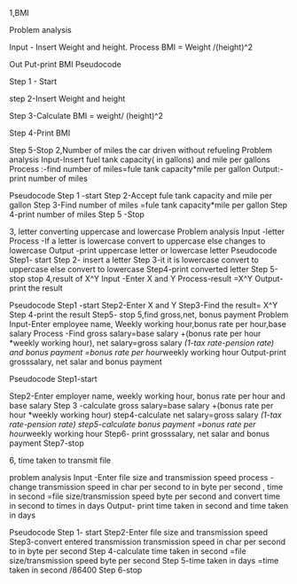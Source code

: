 1,BMI

Problem analysis

Input - Insert Weight and height. 
Process BMI = Weight /(height)^2 

Out Put-print BMI
 Pseudocode 

Step 1 - Start

step 2-Insert Weight and height

Step 3-Calculate BMI = weight/ (height)^2

Step 4-Print BMI

Step 5-Stop
2,Number of miles the car driven without refueling 
Problem analysis 
Input-Insert fuel tank capacity( in gallons) and mile per gallons
Process :-find number of miles=fule tank capacity*mile per gallon
Output:-print number of miles

Pseudocode
Step 1 -start
Step 2-Accept fule tank capacity and mile per gallon
Step 3-Find number of miles =fule tank capacity*mile per gallon
Step 4-print number of miles 
Step 5 -Stop

3, letter converting uppercase and lowercase 
Problem analysis 
Input -letter 
Process -If a letter is lowercase convert to uppercase else changes to lowercase 
Output -print uppercase letter or lowercase letter
Pseudocode
Step1- start
Step 2- insert a letter
Step 3-it it is lowercase convert to uppercase else convert to lowercase 
Step4-print converted letter
Step 5-stop
stop
4,result of X^Y
Input -Enter X and Y
Process-result =X^Y
Output- print the result

Pseudocode
Step1 -start
Step2-Enter X and Y
Step3-Find the result= X^Y
Step 4-print the result
Step5- stop
5,find gross,net, bonus payment 
Problem  
Input-Enter employee name, Weekly working hour,bonus rate per hour,base salary
Process -Find gross salary=base salary +(bonus rate per hour *weekly working hour),  net salary=gross salary *(1-tax rate-pension rate) and bonus payment =bonus rate per hour*weekly working hour
Output-print grosssalary, net salar and  bonus payment
 
Pseudocode
Step1-start

Step2-Enter employer name, weekly working hour, bonus rate per hour and base salary
Step 3 -calculate gross salary=base salary +(bonus rate per hour *weekly working hour)
step4-calculate net salary=gross salary *(1-tax rate-pension rate)
step5-calculate bonus payment =bonus rate per hour*weekly working hour
Step6- print grosssalary, net salar and  bonus payment 
Step7-stop

6, time taken to transmit file

problem analysis 
Input -Enter file size and transmission speed
process -change transmission speed in char per second to in byte per second , time in second =file size/transmission  speed byte per second and convert time in second to times in days
Output- print time taken in second and time taken in days

Pseudocode
Step 1- start 
Step2-Enter file size and transmission speed
Step3-convert entered transmission transmission speed in char per second to in byte per second
Step 4-calculate time taken in second =file size/transmission  speed byte per second 
Step 5-time taken in days =time taken in second /86400
Step 6-stop
